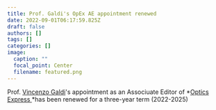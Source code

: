 ```yaml
---
title: Prof. Galdi's OpEx AE appointment renewed
date: 2022-09-01T06:17:59.825Z
draft: false
authors: []
tags: []
categories: []
image:
  caption: ""
  focal_point: Center
  filename: featured.png
---
```

Prof. [Vincenzo Galdi](/author/vincenzo-galdi)'s appointment as an Associuate Editor of *[Optics Express ](https://www.osapublishing.org/oe/home.cfm)*has been renewed for a three-year term (2022-2025)